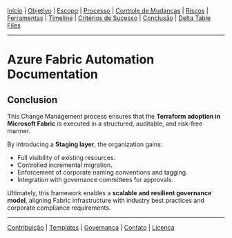 [Início](README.md) | [Objetivo](01-objective.md) | [Escopo](02-scope.md) | [Processo](03-process-overview.md) | [Controle de Mudanças](04-change-control.md) | [Riscos](05-risks.md) | [Ferramentas](06-tools.md) | [Timeline](07-timeline.md) | [Critérios de Sucesso](08-success-criteria.md) | 
[Conclusão](09-conclusion.md) | 
[Delta Table Files](delta-file-benefits.md)

---
# Azure Fabric Automation Documentation

## Conclusion

This Change Management process ensures that the **Terraform adoption in Microsoft Fabric** is executed in a structured, auditable, and risk-free manner.

By introducing a **Staging layer**, the organization gains:

- Full visibility of existing resources.
- Controlled incremental migration.
- Enforcement of corporate naming conventions and tagging.
- Integration with governance committees for approvals.

Ultimately, this framework enables a **scalable and resilient governance model**, aligning Fabric infrastructure with industry best practices and corporate compliance requirements.

---
[Contribuição](CONTRIBUTING.md) | [Templates](templates/change-request-template.md) | 
[Governança](01-objective.md) | [Contato](mailto:contato@empresa.com) | [Licença](../LICENSE)

